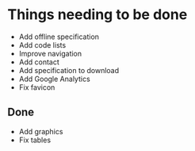 # Things needing to be done

- Add offline specification
- Add code lists
- Improve navigation
- Add contact
- Add specification to download
- Add Google Analytics
- Fix favicon

## Done

- Add graphics
- Fix tables
